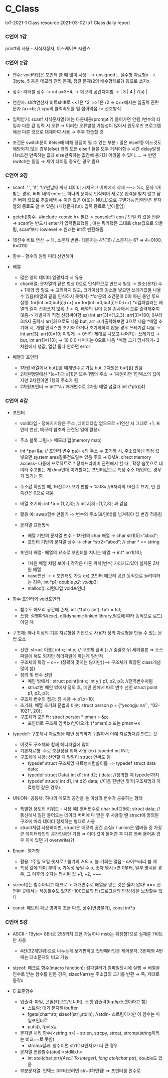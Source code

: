 # C_Class
IoT-2021-1 Class resource
2021-03-02 IoT Class daily report
### C언어 1강
printf의 사용 - 서식지정자, 이스케이프 시퀀스

### C언어 2강
* 변수:
void타입은 포인터 쓸 때 많이 사용
 --> unsigned는 실수형 자료형x
 --> 3byte, 5 등은 메모리 관리 문제, 정렬 문제(2의 배수형태로?) 등으로 쓰지x

* 상수:
리터럴 상수 -> int a=3+4;	→ 메모리 공간차지함 → | 3 | 4 | 7(a) |

* 연산자: shift연산자
비트shift로 <<1은 *2, >>1은 /2	 ⇒ c++에서는 입출력 관련 문자
 /a+=b; // cpu의 클럭속도를 덜 잡아먹음 -> 선호방식

* 입력받기: scanf
서식문자열?에는 다른내용(prompt ?) 들어가면 안됨
 /변수의 타입과 다른 값 입력 시 오류 → 이러한 오류발생 가능성이 많아서 윈도우즈 프로그램에선 다른 것으로 대체하여 사용 → 추후 학습할 것

* 조건문
switch문이 ifelse에 비해 장점이 될 수 있는 부분 : 많은 elseif중 어느것도 해당되지 않는 경우(else) 앞의 모든 elseif 들을 모두 거쳐야함→ 시간 delay발생  (1st조건 만족하는 값과 else만족하는 값간에 동기화 어려울 수 있다…..
⇒ 반면 switch는 동일 → 제어 타이밍 중요한 경우 필요

### C언어 3강
* scanf:  ‘ ‘, ‘\t’, ‘\n’만날때 까지 데이터 가져오고 버퍼에서 삭제
--->  %c, 문자 1개 받는 경우, 버퍼 내의 enter도 하나의 문자로 인식되어 새로운 입력을 받지 않고 남은 버퍼 값으로 추출해냄  ⇒ 이런 값은 0(또는 NULL)으로 구별가능(입력받은 문자열의 종료도 알 수 있음)  (개행문자(\n): 입력 종료로 받아들임)

* getch()함수- #include <conio.h> 필요-> console의 con / 단일 키 값을 반환
⇒ scanf는 반드시 enter키 입력필요했음 , 얘는 뭐가됐든 그대로 char값으로 되돌림, scanf보다 lowlevel
⇒ 원래는 int로 반환해줌

* 16진수 비트 연산 → 대, 소문자 변환- 대문자는 4?(16) / 소문자는 6? ⇒ 4=0100, 6=0110

* 함수 - 함수의 원형 미리 선언해야

* 배열
  * 많은 양의 데이터 일괄처리 시 유용
  * char배열: 문자열의 끝은 항상 0으로 인식하므로 반드시 필요 → 원소(문자) 수 + 1개의 방 필요 ⇒  고려하지 않고, 크기이상의 원소들 넣으면 쓰레기값들 나올 수 있음(배열의 끝을 인식하지 못해서)
    *for문의 조건문이 0이 아닌 동안 루프 실행: for(int i=0;buf[i];i++) == for(int i=0;buf[i]!=0;i++)
  *c컴파일러는 배열의 길이 신경쓰지 않음..!-> 즉, 배열의 길이 등을 검사해서 오류 출력해주지 않음-> 개발자가 직접 신경써야함 ex) int arr[3]={1,2,3}; arr[3]=100; 0부터3까지 출력시 arr[3]으로도 나옴 but, arr 크기출력해보면 3으로 나옴
  *배열 초기화 시, 개별 인덱스만 초기화 하거나 초기화하지 않을 경우 쓰레기값 나옴 → int arr[3]; arr[0]=10; 이렇게 -> 0번만 제대로 나오고 나머지는 쓰레기값 → but, int arr[]={10}; → 10 0 0 나머지는 0으로 나옴
  *배열 크기 명시하기- 2차원에서 행값, 열값 둘다 안하면 error

* 배열과 포인터

  * 1차원 배열에서 buf[]를 매개변수로 가능 but, 2차원은 buf[][] 안됨
  * 2차원행렬에선 *(a+1)과 a[1]은 모두 1행의 주소  → 1차원이면 1인덱스의 값이지만 2차원이면 1행의 주소가 됨
  * 2차원포인터 ⇒ int**a  / 매개변수로 2차원 배열 넘길때 int (*ptr)[4]

### C언어 4강
* 포인터
    * void타입 - 정해지지않은 주소 ,데이터타입 없으므로 +1연산 시 그대로 +1, 포인터 연산, 메모리 참조와 관련된 일에 활용x
    * 주소 블록 그림=> 메모리 맵(memory map)
    * int *pa=&a;	// 포인터 변수 pa는 a의 주소	⇒ 초기화 시, 주소값아닌 특정 값 넣으면 system area잘못건드릴수 있음 주의
→  DMA: direct memory access- 나중에 프로젝트로 ? 장치드라이버 관련해서 할 때 , 확장 슬롯으로 데이터 주고받는 게 dma인데 이거할때는 포인터값으로 특정 주소 대입하는 경우가 있기는 함
    * 주소값 확인할 때, 16진수가 보기 편함→ %08x  //8자리의 16진수 표기, 빈 왼쪽칸은 0으로 채움
    * 배열 초기화: int *a = {1,2,3};    // int a[3]={1,2,3}; 과 같음
  * 활용 예:  swap함수 만들기 -> 변수의 주소(포인터)를 넘겨줘야 값 변경 적용됨
	
  * 문자열 표현방식
    * 배열 기반의 문자열 변수 - 1차원의 char 배열 →  char str1[5]=”abcd”;
    * 포인터 기반의 문자열 상수 → char *str2=”abcd”;	// char * == string

  * 포인터 배열- 배열의 요소로 포인터를 지니는 배열 → int* arr1[10];
    * 1차원 배열 처럼 보이나 각각은 다른 위치(변수) 가리키고있어 실제론 2차원 배열
    * case연산 → > 포인터도 가능  ex) 포인터 메모리 공간 동적으로 늘려야하는 경우, int *p1; double *p2; void*p3;
    * malloc(): 리턴타입 void포인터 

* 함수 포인터와 void포인터
  * 함수도 메모리 공간에 존재, int (*fptr) (int); fptr = fct; 
  *  쓰임: 실행파일(exe), dll(dynamic linked library,필요에 따라 동적으로 로드) 이럴 때 

* 구조체: 하나 이상의 기본 자료형을 기반으로 사용자 정의 자료형을 만들 수 있는 문법 요소
  * 선언: struct 이름{ int x; int y;   // 구조체 멤버  };	// 중괄호 뒤 세미콜론 
⇒ 소스파일에 해도 되지만 헤더파일에 하는게 일반적
  * 구조체의 확장 ~ c++ (정확히 맞지는 않지만)(-->  구조체가 확장된 class개념 많이 씀)
  * 정의 및 변수 선언
    * 메인 밖에서 : struct point{int x; int y;} p1, p2, p3;       //전역변수처럼
    * struct만 메인 밖에서 정의 후, 메인 안에서 따로 변수 선언 struct point p1, p2, p3;
  * 구조체 변수의 접근: 점 사용 ⇒ p1.x=10;
  * 초기화: 배열 초기화 문법과 비슷: struct person p = {“yeongju na” , “02-1021”, 20};
  * 구조체와 포인터: struct person * pman = &p;
    * 포인터로 구조체 멤버(x)받아오기:  (*pman).x 또는 pman->x

* typedef: 구조체나 자료형을 매번 정의하기 귀찮아서 아예 자료형처럼 만드는것
    * 이것도 구조체와 함께 헤더파일에 많이
  * 기본자료형: 주로 호환성을 위해 사용 (ex) typedef int INT; 
  * 구조체에 사용: 선언할 때 일일이 struct 안써도 됨 
    * typedef struct 구조체명 자료형처럼쓸이름 => typedef struct data data;
    * typedef struct Data{ int d1; int d2; } data;	//정의할 때 typedef까지
    * typedef struct{ int d1, int d2} data;	//이름 한번만 짓기(구조체명과 자료형명 같은 경우)

* UNION- 공용체; 하나의 메모리 공간을 둘 이상의 변수가 공유하는 형태 
  * 특별한 용도의 키워드 - 사용 예) 멤버변수로 char buf[256]; struct data;  //통신에서 일단 들어오는 데이터 버퍼에 다 받은 후 사용할 땐 struct에 정의된 구조에 따라 데이터 정제하는 형태로 사용
  * struct처럼 사용하지만, struct은 메모리 공간 손실x  / union은 멤버들 중 가장 큰 데이터타입의 공간만큼만 가짐 ⇒ 이미 값이 들어간 후 다른 멤버 들어온 경우 이미 있던 거 overwrite(?)

* Enum- 열거형 
  * 활용: 1주일 요일 숫자로  / 쓸기회 거의 x, 볼 기회는 많음 - 라이브러리 볼 때
  * 특정 값에 의미 부여 o, 가독성 높일 수 o, 숫자 명시 x면 0부터, 일부 명시된 경우, 그 이후의 숫자는 명시된 값 +1, +2, ~~~

* sizeof()는 함수아니고 매크로-> 매개변수로 배열을 넣는 것은 옳지 않다! ==> 선언된 곳에서는 작동할수도 있지만 100프로의 답(프로그램의 안정성)을 보장할수 없다
* const: 메모리 확보 영역이 조금 다름, 상수(변경불가), const int*p 

### C언어 5강
* ASCII - 1Byte= 8Bit로 255까지 표현 가능하나 msb는 확장형?으로 실제론 7비트만 사용
  * 4칸(32개단위)으로 나누는게 보기편하고 첫번째라인은 제어문자, 3번째와 4번째는 대소문자의 비교 가능

* sizeof: 매크로 함수(macro function): 컴파일러가 컴파일당시에 실행 ⇒ 배열을 인수로 받는 함수를 만든 경우, sizeof(arr)는 주소값의 크기를 반환 → 즉, 제대로 동작x

* C 표준함수
  * 입출력: 파일, 콘솔(키보드/모니터), 소켓 입출력(tcp/ip소켓이라고 함)
    * 스트림: 대기 문자열/buffer 
    * fgets(char*str, sizeof(str),stdin);	//stdin- 스트림이지만 이 함수는 파일포인터로
    * puts(), fputs등
  * 문자열 처리 함수(<string.h>) - strlen, strcpy, strcat, strcmp(string끼리는 비교==로 못함)
    * strcmp결과: 양수이면 str1(1st인자)가 더 큰 경우
  * 문자열 변환함수(atoi):<stdlib.h>
    *  int atoi(char *ptr)(Ascii To Integer), long atol(char* ptr), double도 있음
  * 부분문자열: 인덱스 3부터보려면 str+3하면됨! ⇒ 포인터를 인수로
